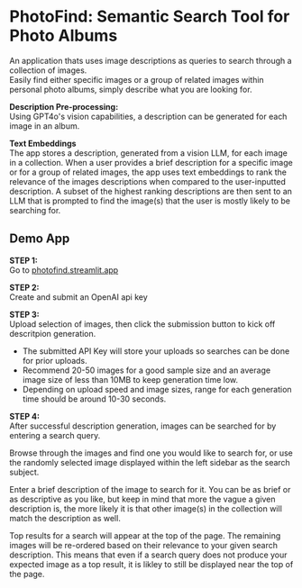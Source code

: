 # PhotoFind: Semantic Search Tool for Photo Albums

An application thats uses image descriptions as queries to search through a collection of images.  
 Easily find either specific images or a group of related images within personal photo albums, simply describe what you are looking for.

**Description Pre-processing:**  
Using GPT4o's vision capabilities, a description can be generated for each image in an album.

**Text Embeddings**  
The app stores a description, generated from a vision LLM, for each image in a collection. When a user provides a brief description for a specific image or for a group of related images, the app uses text embeddings to rank the relevance of the images descriptions when compared to the user-inputted description. A subset of the highest ranking descriptions are then sent to an LLM that is prompted to find the image(s) that the user is mostly likely to be searching for.

## Demo App

**STEP 1:**  
Go to [photofind.streamlit.app](https://photofind.streamlit.app/)

**STEP 2:**  
Create and submit an OpenAI api key

**STEP 3:**  
Upload selection of images, then click the submission button to kick off descritpion generation.

- The submitted API Key will store your uploads so searches can be done for prior uploads.
- Recommend 20-50 images for a good sample size and an average image size of less than 10MB to keep generation time low.
- Depending on upload speed and image sizes, range for each generation time should be around 10-30 seconds.

**STEP 4:**  
After successful description generation, images can be searched for by entering a search query.

Browse through the images and find one you would like to search for, or use the randomly selected image displayed within the left sidebar as the search subject.

Enter a brief description of the image to search for it. You can be as brief or as descriptive as you like, but keep in mind that more the vague a given description is, the more likely it is that other image(s) in the collection will match the description as well.

Top results for a search will appear at the top of the page. The remaining images will be re-ordered based on their relevance to your given search description. This means that even if a search query does not produce your expected image as a top result, it is likley to still be displayed near the top of the page.
